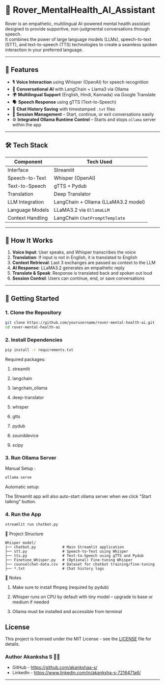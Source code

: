 # 🧠 Rover_MentalHealth_AI_Assistant

Rover is an empathetic, multilingual AI-powered mental health assistant designed to provide supportive, non-judgmental conversations through speech.  
It combines the power of large language models (LLMs), speech-to-text (STT), and text-to-speech (TTS) technologies to create a seamless spoken interaction in your preferred language.

---

## 🎯 Features

- 🎙️ **Voice Interaction** using Whisper (OpenAI) for speech recognition  
- 🧠 **Conversational AI** with LangChain + Llama3 via Ollama  
- 🌍 **Multilingual Support** (English, Hindi, Kannada) via Google Translate  
- 🗣️ **Speech Response** using gTTS (Text-to-Speech)  
- 💾 **Chat History Saving** with timestamped `.txt` files  
- 🔁 **Session Management** – Start, continue, or exit conversations easily  
- ⚙️ **Integrated Ollama Runtime Control** – Starts and stops `ollama` server within the app  

---

## 🛠️ Tech Stack

| Component            | Tech Used                             |
|----------------------|----------------------------------------|
| Interface            | Streamlit                              |
| Speech-to-Text       | Whisper (OpenAI)                       |
| Text-to-Speech       | gTTS + Pydub                           |
| Translation          | Deep Translator                        |
| LLM Integration      | LangChain + Ollama (LLaMA3.2 model)    |
| Language Models      | LLaMA3.2 via `OllamaLLM`               |
| Context Handling     | LangChain `ChatPromptTemplate`         |

---

## 🧪 How It Works

1. **Voice Input**: User speaks, and Whisper transcribes the voice  
2. **Translation**: If input is not in English, it is translated to English  
3. **Context Retrieval**: Last 3 exchanges are passed as context to the LLM  
4. **AI Response**: LLaMA3.2 generates an empathetic reply  
5. **Translate & Speak**: Response is translated back and spoken out loud  
6. **Session Control**: Users can continue, end, or save conversations  

---

## 🚀 Getting Started

### 1. Clone the Repository

```bash
git clone https://github.com/yourusername/rover-mental-health-ai.git
cd rover-mental-health-ai
```

### 2.  Install Dependencies

```bash
pip install -r requirements.txt
```
Required packages:

1. streamlit

2. langchain

3. langchain_ollama

4. deep-translator

5. whisper

6. gtts

7. pydub

8. sounddevice

9. scipy

### 3.  Run Ollama Server

Manual Setup : 

```bash
ollama serve
```
Automatic setup:

The Streamlit app will also auto-start ollama server when we click "Start talking" button.

### 4.  Run the App

```bash
streamlit run chatbot.py
```

📁 Project Structure

```nginx
Whisper model/
├── chatbot.py            # Main Streamlit application
├── stt.py                # Speech-to-Text using Whisper
├── tts.py                # Text-to-Speech using gTTS and Pydub
├── Finetune_Whisper.py   # (Optional) Fine-tuning Whisper
├── counselchat-data.csv  # Dataset for chatbot training/fine-tuning
├── *.txt                 # Chat history logs
```

📌 Notes
1. Make sure to install ffmpeg (required by pydub)

2. Whisper runs on CPU by default with tiny model – upgrade to base or medium if needed

3. Ollama must be installed and accessible from terminal
   

## License
This project is licensed under the MIT License - see the [LICENSE](LICENSE) file for details.


### Author Akanksha S 🙋‍♀️

* GitHub - https://github.com/akankshaa-s/
* LinkedIn - https://www.linkedin.com/in/akanksha-s-7216471a6/

---------------------------------------------------------------------------------------------------------------







